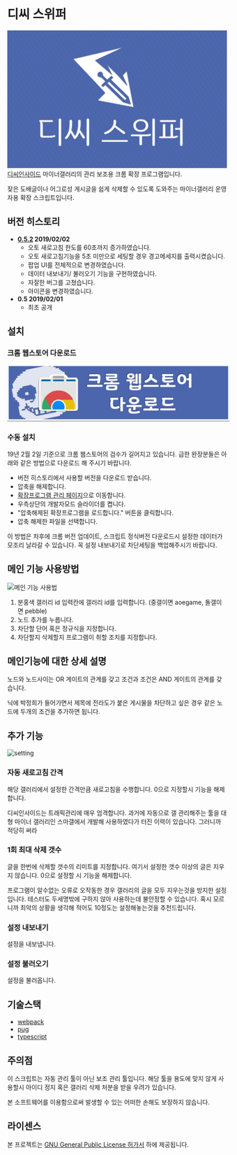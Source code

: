 # 디씨 스위퍼
![img](./img/main.png)
[디씨인사이드](https://www.dcinside.com/) 마이너갤러리의 관리 보조용 크롬 확장 프로그램입니다.

잦은 도배글이나 어그로성 게시글을 쉽게 삭제할 수 있도록 도와주는 마이너갤러리 운영자용 확장 스크립트입니다.

## 버전 히스토리
 * **[0.5.2](./version_history/0.5.2.zip) 2019/02/02**
    * 오토 새로고침 한도를 60초까지 증가하였습니다.
    * 오토 새로고침기능을 5초 미만으로 세팅할 경우 경고메세지를 출력시켰습니다.
    * 팝업 UI를 전체적으로 변경하였습니다.
    * 데이터 내보내기/ 불러오기 기능을 구현하였습니다.
    * 자잘한 버그를 고쳤습니다.
    * 아이콘을 변경하였습니다.
 * **0.5 2019/02/01**
    * 최초 공개
 
## 설치
### 크롬 웹스토어 다운로드
<a href="https://chrome.google.com/webstore/detail/lpahimgbjeopgkgndabeccdmcokfmlfd/publish-accepted?hl=ko&authuser=1">
    <img src="./img/download_link.png" title="크롬 웹스토어 다운로드 링크" style="border:3px solid #fff;box-shadow:0px 2px 1px rgba(0,0,0,0.3);"/>
</a>

### 수동 설치
19년 2월 2일 기준으로 크롬 웹스토어의 검수가 길어지고 있습니다. 급한 완장분들은 아래와 같은 방법으로 다운로드 해 주시기 바랍니다.
* 버전 히스토리에서 사용할 버전을 다운로드 받습니다.
* 압축을 해제합니다.
* [확장프로그램 관리 페이지](chrome://extension)으로 이동합니다. 
* 우측상단의 개발자모드 슬라이더를 켭니다.
* "압축해제된 확장프로그램을 로드합니다." 버튼을 클릭합니다.
* 압축 해제한 파일을 선택합니다.

이 방법은 차후에 크롬 버전 업데이트, 스크립트 정식버전 다운로드시 설정한 데이터가 모조리 날라갈 수 있습니다. 꼭 설정 내보내기로 차단세팅을 백업해주시기 바랍니다.

## 메인 기능 사용방법
![메인 기능 사용법](http://i.imgur.com/XMZUEUu.gif)
1. 분홍색 갤러리 id 입력칸에 갤러리 id를 입력합니다. (중갤이면 aoegame, 돌갤이면 pebble)
2. 노드 추가를 누릅니다.
3. 차단할 단어 혹은 정규식을 지정합니다.
4. 차단할지 삭제할지 프로그램이 취할 조치를 지정합니다.


## 메인기능에 대한 상세 설명
노드와 노드사이는 OR 게이트의 관계를 갖고 조건과 조건은 AND 게이트의 관계를 갖습니다.

닉에 박정희가 들어가면서 제목에 전라도가 붙은 게시물을 차단하고 싶은 경우 같은 노드에 두개의 조건을 추가하면 됩니다.

## 추가 기능
![setting](https://i.imgur.com/feqzvCR.gif)

### 자동 새로고침 간격
해당 갤러리에서 설정한 간격만큼 새로고침을 수행합니다. 0으로 지정할시 기능을 해제합니다.

디씨인사이드는 트래픽관리에 매우 엄격합니다. 과거에 자동으로 갤 관리해주는 툴을 대형 마이너 갤러리인 스마갤에서 개발해 사용하였다가 터진 이력이 있습니다. 그러니까 적당히 써라

### 1회 최대 삭제 갯수
글을 한번에 삭제할 갯수의 리미트를 지정합니다. 여기서 설정한 갯수 이상의 글은 지우지 않습니다. 0으로 설정할 시 기능을 해제합니다.

프로그램이 알수없는 오류로 오작동한 경우 갤러리의 글을 모두 지우는것을 방지한 설정입니다. 테스터도 두세명밖에 구하지 않아 사용하는데 불안정할 수 있습니다. 혹시 모르니까 최악의 상황을 생각해 적어도 10정도는 설정해놓는것을 추천드립니다.

### 설정 내보내기
설정을 내보냅니다.

### 설정 불러오기
설정을 불러옵니다.

## 기술스택
* [webpack](https://webpack.js.org/)
* [pug](https://pugjs.org/api/getting-started.html)
* [typescript](https://www.typescriptlang.org/)

## 주의점
이 스크립트는 자동 관리 툴이 아닌 보조 관리 툴입니다. 해당 툴을 용도에 맞지 않게 사용할시 아이디 정지 혹은 갤러리 삭제 처분을 받을 우려가 있습니다.

본 소프트웨어를 이용함으로써 발생할 수 있는 어떠한 손해도 보장하지 않습니다.

## 라이센스
본 프로젝트는 [GNU General Public License 허가서](./LICENSE) 하에 제공됩니다. 

